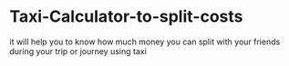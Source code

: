 # Taxi-Calculator-to-split-costs
it will help you to know how much money you can split with your friends during your trip or journey  using taxi
